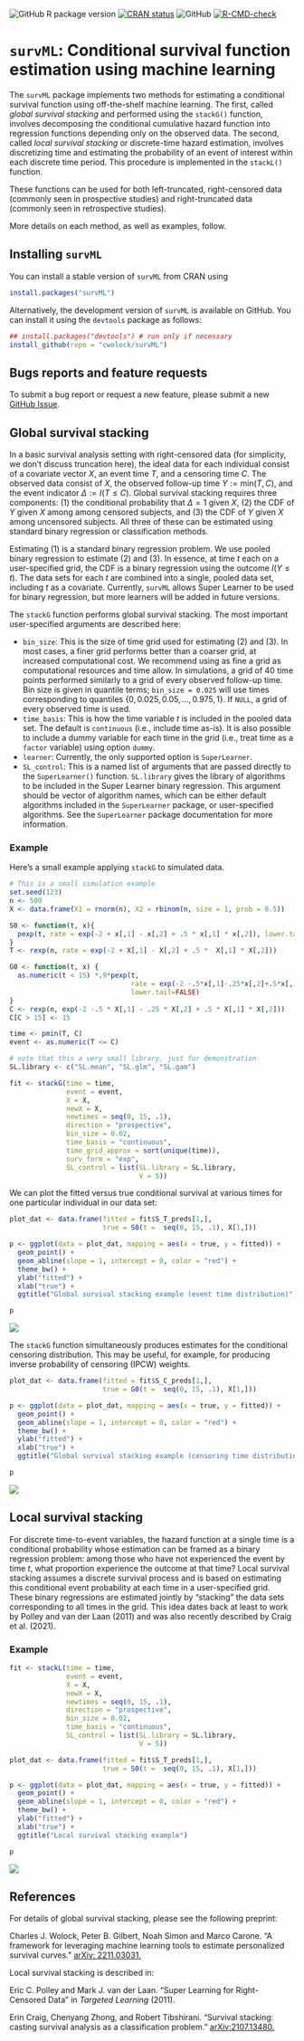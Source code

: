
<!-- README.md is generated from README.Rmd. Please edit that file -->
<!-- badges: start  -->

![GitHub R package
version](https://img.shields.io/github/r-package/v/cwolock/survML)
[![CRAN
status](https://www.r-pkg.org/badges/version/survML)](https://CRAN.R-project.org/package=survML)
![GitHub](https://img.shields.io/github/license/cwolock/survML)
[![R-CMD-check](https://github.com/cwolock/survML/actions/workflows/R-CMD-check.yml/badge.svg)](https://github.com/cwolock/survML/actions/workflows/R-CMD-check.yml)

<!-- badges: end -->

# `survML`: Conditional survival function estimation using machine learning

The `survML` package implements two methods for estimating a conditional
survival function using off-the-shelf machine learning. The first,
called *global survival stacking* and performed using the `stackG()`
function, involves decomposing the conditional cumulative hazard
function into regression functions depending only on the observed data.
The second, called *local survival stacking* or discrete-time hazard
estimation, involves discretizing time and estimating the probability of
an event of interest within each discrete time period. This procedure is
implemented in the `stackL()` function.

These functions can be used for both left-truncated, right-censored data
(commonly seen in prospective studies) and right-truncated data
(commonly seen in retrospective studies).

More details on each method, as well as examples, follow.

## Installing `survML`

You can install a stable version of `survML` from CRAN using

``` r
install.packages("survML")
```

Alternatively, the development version of `survML` is available on
GitHub. You can install it using the `devtools` package as follows:

``` r
## install.packages("devtools") # run only if necessary
install_github(repo = "cwolock/survML")
```

## Bugs reports and feature requests

To submit a bug report or request a new feature, please submit a new
[GitHub Issue](https://github.com/cwolock/survML/issues).

## Global survival stacking

In a basic survival analysis setting with right-censored data (for
simplicity, we don’t discuss truncation here), the ideal data for each
individual consist of a covariate vector $X$, an event time $T$, and a
censoring time $C$. The observed data consist of $X$, the observed
follow-up time $Y:=\text{min}(T,C)$, and the event indicator
$\Delta := I(T \leq C)$. Global survival stacking requires three
components: (1) the conditional probability that $\Delta = 1$ given $X$,
(2) the CDF of $Y$ given $X$ among among censored subjects, and (3) the
CDF of $Y$ given $X$ among uncensored subjects. All three of these can
be estimated using standard binary regression or classification methods.

Estimating (1) is a standard binary regression problem. We use pooled
binary regression to estimate (2) and (3). In essence, at time $t$ each
on a user-specified grid, the CDF is a binary regression using the
outcome $I(Y \leq t)$. The data sets for each $t$ are combined into a
single, pooled data set, including $t$ as a covariate. Currently,
`survML` allows Super Learner to be used for binary regression, but more
learners will be added in future versions.

The `stackG` function performs global survival stacking. The most
important user-specified arguments are described here:

- `bin_size`: This is the size of time grid used for estimating (2) and
  (3). In most cases, a finer grid performs better than a coarser grid,
  at increased computational cost. We recommend using as fine a grid as
  computational resources and time allow. In simulations, a grid of 40
  time points performed similarly to a grid of every observed follow-up
  time. Bin size is given in quantile terms; `bin_size = 0.025` will use
  times corresponding to quantiles
  $\{0, 0.025, 0.05, \dots, 0.975, 1\}$. If `NULL`, a grid of every
  observed time is used.
- `time_basis`: This is how the time variable $t$ is included in the
  pooled data set. The default is `continuous` (i.e., include time
  as-is). It is also possible to include a dummy variable for each time
  in the grid (i.e., treat time as a `factor` variable) using option
  `dummy`.
- `learner`: Currently, the only supported option is `SuperLearner`.
- `SL_control`: This is a named list of arguments that are passed
  directly to the `SuperLearner()` function. `SL.library` gives the
  library of algorithms to be included in the Super Learner binary
  regression. This argument should be vector of algorithm names, which
  can be either default algorithms included in the `SuperLearner`
  package, or user-specified algorithms. See the `SuperLearner` package
  documentation for more information.

### Example

Here’s a small example applying `stackG` to simulated data.

``` r
# This is a small simulation example
set.seed(123)
n <- 500
X <- data.frame(X1 = rnorm(n), X2 = rbinom(n, size = 1, prob = 0.5))

S0 <- function(t, x){
  pexp(t, rate = exp(-2 + x[,1] - x[,2] + .5 * x[,1] * x[,2]), lower.tail = FALSE)
}
T <- rexp(n, rate = exp(-2 + X[,1] - X[,2] + .5 *  X[,1] * X[,2]))

G0 <- function(t, x) {
  as.numeric(t < 15) *.9*pexp(t,
                              rate = exp(-2 -.5*x[,1]-.25*x[,2]+.5*x[,1]*x[,2]),
                              lower.tail=FALSE)
}
C <- rexp(n, exp(-2 -.5 * X[,1] - .25 * X[,2] + .5 * X[,1] * X[,2]))
C[C > 15] <- 15

time <- pmin(T, C)
event <- as.numeric(T <= C)

# note that this a very small library, just for demonstration
SL.library <- c("SL.mean", "SL.glm", "SL.gam")

fit <- stackG(time = time,
              event = event,
              X = X,
              newX = X,
              newtimes = seq(0, 15, .1),
              direction = "prospective",
              bin_size = 0.02,
              time_basis = "continuous",
              time_grid_approx = sort(unique(time)),
              surv_form = "exp",
              SL_control = list(SL.library = SL.library,
                                V = 5))
```

We can plot the fitted versus true conditional survival at various times
for one particular individual in our data set:

``` r
plot_dat <- data.frame(fitted = fit$S_T_preds[1,], 
                       true = S0(t =  seq(0, 15, .1), X[1,]))

p <- ggplot(data = plot_dat, mapping = aes(x = true, y = fitted)) + 
  geom_point() + 
  geom_abline(slope = 1, intercept = 0, color = "red") + 
  theme_bw() + 
  ylab("fitted") +
  xlab("true") + 
  ggtitle("Global survival stacking example (event time distribution)")

p
```

![](man/figures/README-plot_stackG_example-1.png)<!-- -->

The `stackG` function simultaneously produces estimates for the
conditional censoring distribution. This may be useful, for example, for
producing inverse probability of censoring (IPCW) weights.

``` r
plot_dat <- data.frame(fitted = fit$S_C_preds[1,], 
                       true = G0(t =  seq(0, 15, .1), X[1,]))

p <- ggplot(data = plot_dat, mapping = aes(x = true, y = fitted)) + 
  geom_point() + 
  geom_abline(slope = 1, intercept = 0, color = "red") + 
  theme_bw() + 
  ylab("fitted") +
  xlab("true") + 
  ggtitle("Global survival stacking example (censoring time distribution)")

p
```

![](man/figures/README-plot_stackG_example_cens-1.png)<!-- -->

## Local survival stacking

For discrete time-to-event variables, the hazard function at a single
time is a conditional probability whose estimation can be framed as a
binary regression problem: among those who have not experienced the
event by time $t$, what proportion experience the outcome at that time?
Local survival stacking assumes a discrete survival process and is based
on estimating this conditional event probability at each time in a
user-specified grid. These binary regressions are estimated jointly by
“stacking” the data sets corresponding to all times in the grid. This
idea dates back at least to work by Polley and van der Laan (2011) and
was also recently described by Craig et al. (2021).

### Example

``` r
fit <- stackL(time = time,
              event = event,
              X = X,
              newX = X,
              newtimes = seq(0, 15, .1),
              direction = "prospective",
              bin_size = 0.02,
              time_basis = "continuous",
              SL_control = list(SL.library = SL.library,
                                V = 5))
```

``` r
plot_dat <- data.frame(fitted = fit$S_T_preds[1,], 
                       true = S0(t =  seq(0, 15, .1), X[1,]))

p <- ggplot(data = plot_dat, mapping = aes(x = true, y = fitted)) + 
  geom_point() + 
  geom_abline(slope = 1, intercept = 0, color = "red") + 
  theme_bw() + 
  ylab("fitted") +
  xlab("true") + 
  ggtitle("Local survival stacking example")

p
```

![](man/figures/README-plot_stackL_example-1.png)<!-- -->

## References

For details of global survival stacking, please see the following
preprint:

Charles J. Wolock, Peter B. Gilbert, Noah Simon and Marco Carone. “A
framework for leveraging machine learning tools to estimate personalized
survival curves.” [arXiv: 2211.03031.](https://arxiv.org/abs/2211.03031)

Local survival stacking is described in:

Eric C. Polley and Mark J. van der Laan. “Super Learning for
Right-Censored Data” in *Targeted Learning* (2011).

Erin Craig, Chenyang Zhong, and Robert Tibshirani. “Survival stacking:
casting survival analysis as a classification problem.”
[arXiv:2107.13480.](https://arxiv.org/abs/2107.13480)
